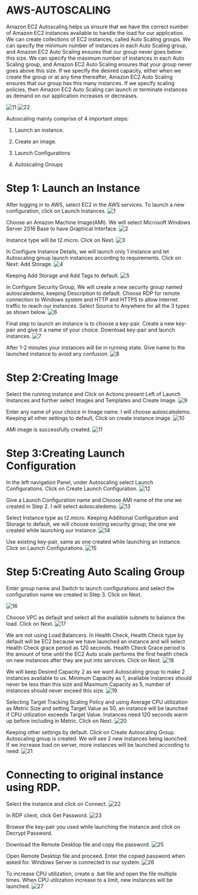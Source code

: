 # AWS-AUTOSCALING
Amazon EC2 Autoscaling helps us ensure that we have the correct number of Amazon EC2 instances available to handle the load for our application. We can create collections of EC2 instances, called Auto Scaling groups. We can specify the minimum number of instances in each Auto Scaling group, and Amazon EC2 Auto Scaling ensures that our group never goes below this size. We can specify the maximum number of instances in each Auto Scaling group, and Amazon EC2 Auto Scaling ensures that your group never goes above this size. If we specify the desired capacity, either when we create the group or at any time thereafter, Amazon EC2 Auto Scaling ensures that our group has this many instances. If we specify scaling policies, then Amazon EC2 Auto Scaling can launch or terminate instances as demand on our application increases or decreases.









![11](https://user-images.githubusercontent.com/73579847/125653836-c0aee3e4-8b52-445a-bc11-24cc5c13c9af.png)
![22](https://user-images.githubusercontent.com/73579847/125653801-177a81ff-9551-49aa-a73f-f3c4a6661c7a.png)


Autoscaling mainly comprise of 4 important steps:
1. Launch an instance.

2. Create an image.

3. Launch Configurations

4. Autoscaling Groups

# Step 1: Launch an Instance
After logging in to AWS, select EC2 in the AWS services. To launch a new configuration, click on Launch Instances.
![1](https://user-images.githubusercontent.com/73579847/125654304-071ac88e-8329-4cc9-824f-9848abb04785.png)

Choose an Amazon Machine Image(AMI). We will select Microsoft Windows Server 2016 Base to have Graphical Interface.
![2](https://user-images.githubusercontent.com/73579847/125653809-247649a1-c088-4462-939f-c3a51c83f18d.png)

Instance type will be t2.micro. Click on Next.
![3](https://user-images.githubusercontent.com/73579847/125653810-7b6ad08b-83ee-4e63-bd93-047afd56a510.png)

In Configure Instance Details, we will launch only 1 instance and let Autoscaling group launch instances according to requirements. Click on Next: Add Storage.
![4](https://user-images.githubusercontent.com/73579847/125653816-15632d1a-238c-4ff8-becc-0901c859a43c.png)

Keeping Add Storage and Add Tags to default.
![5](https://user-images.githubusercontent.com/73579847/125654307-ef47ce61-f1ac-48f3-bd99-c2b867ef945e.png)

In Configure Security Group, We will create a new security group named autoscaledemo, keeping Description to default. Choose RDP for remote connection to Windows system and HTTP and HTTPS to allow internet traffic to reach our instances. Select Source to Anywhere for all the 3 types as shown below.
![6](https://user-images.githubusercontent.com/73579847/125654309-bd9fe5c1-37c9-49bb-93c0-6331aab7f224.png)

Final step to launch an instance is to choose a key-pair. Create a new key-pair and give it a name of your choice. Download key-pair and launch instances.
![7](https://user-images.githubusercontent.com/73579847/125653825-9e3500ea-b515-4022-b427-82b8e6e5c244.png)

After 1-2 minutes your instances will be in running state. Give name to the launched instance to avoid any confusion.
![8](https://user-images.githubusercontent.com/73579847/125653829-633cadb1-f96d-42ec-b778-7f7fd20dde7e.png)


# Step 2:Creating Image
Select the running instance and Click on Actions present Left of Launch Instances and further select Images and Templates and Create Image.
![9](https://user-images.githubusercontent.com/73579847/125653833-16288dc7-f593-4bb7-95e4-abe2649721fa.png)


Enter any name of your choice in Image name. I will choose autoscaledemo. Keeping all other settings to default, Click on create instance image.
![10](https://user-images.githubusercontent.com/73579847/125653834-f2d982cb-b73e-478b-9cae-8354a18727b1.png)

AMI image is successfully created.
![11](https://user-images.githubusercontent.com/73579847/125653836-c0aee3e4-8b52-445a-bc11-24cc5c13c9af.png)

# Step 3:Creating Launch Configuration

In the left navigation Panel, under Autoscaling select Launch Configurations. Click on Create Launch Configuration.
![12](https://user-images.githubusercontent.com/73579847/125653839-7d4c2319-73b9-489b-8137-f9bd5d852ab4.png)

Give a Launch Configuration name and Choose AMI name of the one we created in Step 2. I will select autoscaledemo.
![13](https://user-images.githubusercontent.com/73579847/125653843-ba02bc57-0543-47ba-a2ff-9a77862685ea.png)

Select Instance type as t2.micro. Keeping Additional Configuration and Storage to default, we will choose existing security group, the one we created while launching our instance.
![14](https://user-images.githubusercontent.com/73579847/125653848-7a9f3cf0-c43b-442a-a82e-f2385a2c9d92.png)

Use existing key-pair, same as one created while launching an instance. Click on Launch Configurations.
![15](https://user-images.githubusercontent.com/73579847/125653852-0298c86a-2045-4d7f-96f7-6014d22d3b66.png)

# Step 5:Creating Auto Scaling Group
Enter group name and Switch to launch configurations and select the configuration name we created in Step 3. Click on Next.

![16](https://user-images.githubusercontent.com/73579847/125653854-41845e52-953c-4752-a52d-ecda3bc69cb9.png)

Choose VPC as default and select all the available subnets to balance the load. Click on Next.
![17](https://user-images.githubusercontent.com/73579847/125653857-00c3d373-d3d1-4186-a7e5-2318ccaccbfe.png)

We are not using Load Balancers. In Health Check, Health Check type by default will be EC2 because we have launched an instance and will select Health Check grace period as 120 seconds. Health Check Grace period is the amount of time until the EC2 Auto scale performs the first health check on new instances after they are put into services. Click on Next.
![18](https://user-images.githubusercontent.com/73579847/125653864-c0d61a28-4ecb-40ee-a532-c896d7cd3699.png)

We will keep Desired Capacity 2 as we want Autoscaling group to make 2 instances available to us. Minimum Capacity as 1, available instances should never be less than this size and Maximum Capacity as 5, number of instances should never exceed this size.
![19](https://user-images.githubusercontent.com/73579847/125653789-e17355ae-ad2d-4994-8120-6440a09eef32.png)

Selecting Target Tracking Scaling Policy and using Average CPU utilization as Metric Size and setting Target Value as 50, an instance will be launched if CPU utilization exceeds Target Value. Instances need 120 seconds warm up before including in Metric. Click on Next.
![20](https://user-images.githubusercontent.com/73579847/125653796-2735b1dd-5030-47cb-951b-e4edc369fe35.png)

Keeping other settings by default. Click on Create Autoscaling Group.
Autoscaling group is created. We will see 2 new instances being launched. If we increase load on server, more instances will be launched according to need.
![21](https://user-images.githubusercontent.com/73579847/125654300-78a16000-c4c0-410a-92e2-8994aca2dd6e.png)

# Connecting to original instance using RDP.
Select the instance and click on Connect.
![22](https://user-images.githubusercontent.com/73579847/125653687-f6fa84f1-ef7c-4064-accc-258d4871ae97.png)

In RDP client, click Get Password.
![23](https://user-images.githubusercontent.com/73579847/125653678-a40d7ee2-e194-46eb-899e-ca80d85b9fb8.png)

Browse the key-pair you used while launching the instance and click on Decrypt Password.

Download the Remote Desktop file and copy the password.
![25](https://user-images.githubusercontent.com/73579847/125653674-b33f11d5-2630-4e9c-81a8-591e1ad2c648.png)

Open Remote Desktop file and proceed. Enter the copied password when asked for. Windows Server is connected to our system.
![26](https://user-images.githubusercontent.com/73579847/125653664-23e10a6f-6340-4bba-957f-6041a03bdd77.png)

To increase CPU utilization, create a .bat file and open the file multiple times. When CPU utilization increase to a limit, new instances will be launched.
![27](https://user-images.githubusercontent.com/73579847/125653629-b36a5103-2b67-4ba6-b7ec-cca640ca8a05.png)




